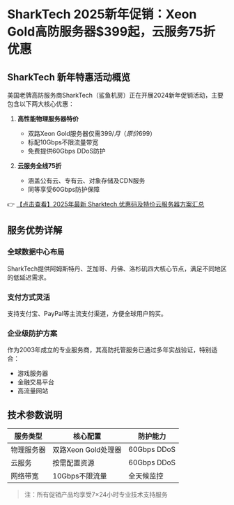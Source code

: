 # SharkTech 2025新年促销：Xeon Gold高防服务器$399起，云服务75折优惠

## SharkTech 新年特惠活动概览

美国老牌高防服务商SharkTech（鲨鱼机房）正在开展2024新年促销活动，主要包含以下两大核心优惠：

1. **高性能物理服务器特价**  
   - 双路Xeon Gold服务器仅需$399/月（原价$699）
   - 标配10Gbps不限流量带宽
   - 免费提供60Gbps DDoS防护

2. **云服务全线75折**  
   - 涵盖公有云、专有云、对象存储及CDN服务
   - 同等享受60Gbps防护保障

👉 [【点击查看】2025年最新 Sharktech 优惠码及特价云服务器方案汇总](https://bit.ly/Sharktech)

## 服务优势详解

### 全球数据中心布局
SharkTech提供阿姆斯特丹、芝加哥、丹佛、洛杉矶四大核心节点，满足不同地区的低延迟需求。

### 支付方式灵活
支持支付宝、PayPal等主流支付渠道，方便全球用户购买。

### 企业级防护方案
作为2003年成立的专业服务商，其高防托管服务已通过多年实战验证，特别适合：
- 游戏服务器
- 金融交易平台
- 高流量网站

## 技术参数说明

| 服务类型       | 核心配置                  | 防护能力       |
|----------------|--------------------------|---------------|
| 物理服务器     | 双路Xeon Gold处理器      | 60Gbps DDoS   |
| 云服务         | 按需配置资源              | 60Gbps DDoS   |
| 网络带宽       | 10Gbps不限流量           | 全天候监控    |

> 注：所有促销产品均享受7×24小时专业技术支持服务
